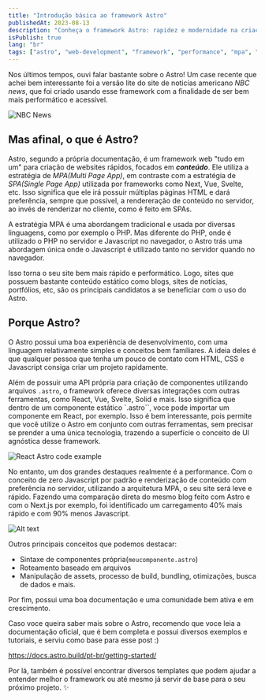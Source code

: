 ```yaml
---
title: "Introdução básica ao framework Astro"
publishedAt: 2023-08-13
description: "Conheça o framework Astro: rapidez e modernidade na criação de sites! ✨🚀"
isPublish: true
lang: "br"
tags: ["astro", "web-development", "framework", "performance", "mpa", "static-site", "tutorial"]
---
```



Nos últimos tempos, ouvi falar bastante sobre o Astro! Um case recente que achei bem interessante foi a versão lite do site de noticías americano *NBC news*, que foi criado usando esse framework com a finalidade de ser bem mais performático e acessível.

![NBC News](https://imgur.com/7cCHIbu.png)

## Mas afinal, o que é Astro?

Astro, segundo a própria documentação, é um framework web "tudo em um" para criação de websites rápidos, focados em ***conteúdo***.
Ele utiliza a estratégia de *MPA(Multi Page App)*, em contraste com a estratégia de *SPA(Single Page App)* utilizada por frameworks como Next, Vue, Svelte, etc. Isso significa que ele irá possuir múltiplas páginas HTML e dará preferência, sempre que possível, a rendereração de conteúdo no servidor, ao invés de renderizar no cliente, como é feito em SPAs. 

A estratégia MPA é uma abordangem tradicional e usada por diversas linguagens, como por exemplo o PHP. Mas diferente do PHP, onde é utilizado o PHP no servidor e Javascript no navegador, o Astro trás uma abordagem única onde o Javascript é utilizado tanto no servidor quando no navegador. 

Isso torna o seu site bem mais rápido e performático. Logo, sites que possuem bastante conteúdo estático como blogs, sites de notícias, portfólios, etc, são os principais candidatos a se beneficiar com o uso do Astro.


## Porque Astro? 

O Astro possui uma boa experiência de desenvolvimento, com uma linguagem relativamente simples e conceitos bem famíliares. A ideia deles é que qualquer pessoa que tenha um pouco de contato com HTML, CSS e Javascript consiga criar um projeto rapidamente.

Além de possuir uma API própria para criação de componentes utilizando arquivos `.astro`, o framework oferece diversas integrações com outras ferramentas, como React, Vue, Svelte, Solid e mais. Isso significa que dentro de um componente estático `.astro``, voce pode importar um componente em React, por exemplo. Isso é bem interessante, pois permite que você utilize o Astro em conjunto com outras ferramentas, sem precisar se prender a uma única tecnologia, trazendo a superfície o conceito de UI agnóstica desse framework.

![React Astro code example](https://imgur.com/I99EsDg.png)

No entanto, um dos grandes destaques realmente é a performance. Com o conceito de zero Javascript por padrão e renderização de conteúdo com preferência no servidor, utilizando a arquitetura MPA, o seu site será leve e rápido. Fazendo uma comparação direta do mesmo blog feito com Astro e com o Next.js por exemplo, foi identificado um carregamento 40% mais rápido e com 90% menos Javascript.

![Alt text](https://imgur.com/mive5NN.png)

Outros principais conceitos que podemos destacar:
- Sintaxe de componentes própria(`meucomponente.astro`)
- Roteamento baseado em arquivos
- Manipulação de assets, processo de build, bundling, otimizações, busca de dados e mais.

Por fim, possui uma boa documentação e uma comunidade bem ativa e em crescimento.

Caso voce queira saber mais sobre o Astro, recomendo que voce leia a documentação oficial, que é bem completa e possui diversos exemplos e tutoriais, e serviu como base para esse post :)

https://docs.astro.build/pt-br/getting-started/

Por lá, também é possível encontrar diversos templates que podem ajudar a entender melhor o framework ou até mesmo já servir de base para o seu próximo projeto. ✨